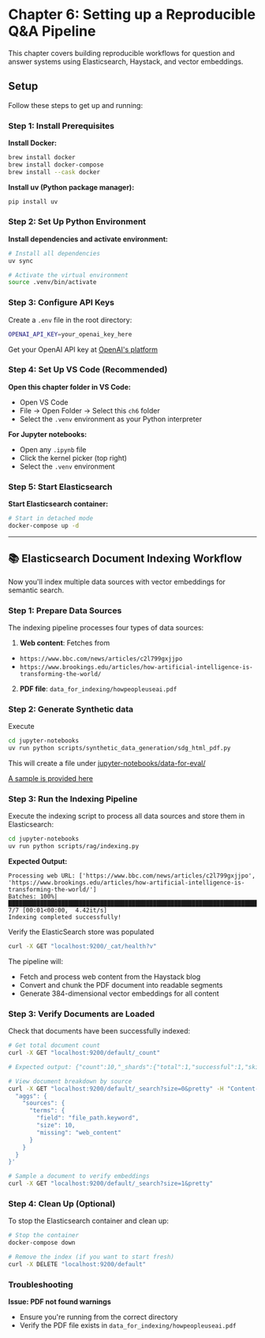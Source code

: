 # Chapter 6: Setting up a Reproducible Q&A Pipeline

This chapter covers building reproducible workflows for question and answer systems using Elasticsearch, Haystack, and vector embeddings.

## Setup

Follow these steps to get up and running:

### Step 1: Install Prerequisites

**Install Docker:**
```bash
brew install docker
brew install docker-compose
brew install --cask docker
```

**Install uv (Python package manager):**
```bash
pip install uv
```

### Step 2: Set Up Python Environment

**Install dependencies and activate environment:**
```bash
# Install all dependencies
uv sync

# Activate the virtual environment
source .venv/bin/activate
```

### Step 3: Configure API Keys

Create a `.env` file in the root directory:
```bash
OPENAI_API_KEY=your_openai_key_here
```

Get your OpenAI API key at [OpenAI's platform](https://platform.openai.com)

### Step 4: Set Up VS Code (Recommended)

**Open this chapter folder in VS Code:**
- Open VS Code
- File → Open Folder → Select this `ch6` folder
- Select the `.venv` environment as your Python interpreter

**For Jupyter notebooks:**
- Open any `.ipynb` file
- Click the kernel picker (top right)
- Select the `.venv` environment

### Step 5: Start Elasticsearch

**Start Elasticsearch container:**
```bash
# Start in detached mode
docker-compose up -d
```

---

## 📚 Elasticsearch Document Indexing Workflow

Now you'll index multiple data sources with vector embeddings for semantic search.

### Step 1: Prepare Data Sources

The indexing pipeline processes four types of data sources:

1. **Web content**: Fetches from 
- `https://www.bbc.com/news/articles/c2l799gxjjpo`
- `https://www.brookings.edu/articles/how-artificial-intelligence-is-transforming-the-world/`
2. **PDF file**: `data_for_indexing/howpeopleuseai.pdf` 

### Step 2: Generate Synthetic data

Execute

```bash
cd jupyter-notebooks
uv run python scripts/synthetic_data_generation/sdg_html_pdf.py
```

This will create a file under [jupyter-notebooks/data-for-eval/](./jupyter-notebooks/data_for_eval/)

[A sample is provided here](./jupyter-notebooks/data_for_eval/synthetic_tests_advanced_branching_50.csv)

### Step 3: Run the Indexing Pipeline

Execute the indexing script to process all data sources and store them in Elasticsearch:

```bash
cd jupyter-notebooks
uv run python scripts/rag/indexing.py
```

**Expected Output:**
```
Processing web URL: ['https://www.bbc.com/news/articles/c2l799gxjjpo', 'https://www.brookings.edu/articles/how-artificial-intelligence-is-transforming-the-world/']
Batches: 100%|███████████████████████████████████████████████████████████████████████████████████████████| 7/7 [00:01<00:00,  4.42it/s]
Indexing completed successfully!
```

Verify the ElasticSearch store was populated

```bash
curl -X GET "localhost:9200/_cat/health?v"
```

The pipeline will:
- Fetch and process web content from the Haystack blog
- Convert and chunk the PDF document into readable segments
- Generate 384-dimensional vector embeddings for all content

### Step 3: Verify Documents are Loaded

Check that documents have been successfully indexed:

```bash
# Get total document count
curl -X GET "localhost:9200/default/_count"

# Expected output: {"count":10,"_shards":{"total":1,"successful":1,"skipped":0,"failed":0}}% 

# View document breakdown by source
curl -X GET "localhost:9200/default/_search?size=0&pretty" -H "Content-Type: application/json" -d '{
  "aggs": {
    "sources": {
      "terms": {
        "field": "file_path.keyword", 
        "size": 10,
        "missing": "web_content"
      }
    }
  }
}'

# Sample a document to verify embeddings
curl -X GET "localhost:9200/default/_search?size=1&pretty"
```

### Step 4: Clean Up (Optional)

To stop the Elasticsearch container and clean up:

```bash
# Stop the container
docker-compose down

# Remove the index (if you want to start fresh)
curl -X DELETE "localhost:9200/default"
```

### Troubleshooting

**Issue: PDF not found warnings**
- Ensure you're running from the correct directory
- Verify the PDF file exists in `data_for_indexing/howpeopleuseai.pdf`



